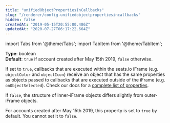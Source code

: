 ```yaml
---
title: "unifiedObjectPropertiesInCallbacks"
slug: "/renderer/config-unifiedobjectpropertiesincallbacks"
hidden: false
createdAt: "2019-05-15T20:55:00.486Z"
updatedAt: "2020-07-27T06:17:22.664Z"
---
```


import Tabs from '@theme/Tabs';
import TabItem from '@theme/TabItem';

**Type**: boolean  
**Default**: `true` if account created after May 15th 2019, `false` otherwise.  

If set to `true`, callbacks that are executed within the seats.io iFrame (e.g. `objectColor` and `objectIcon`) receive an object that has the same properties as objects passed to callbacks that are executed outside of the iFrame (e.g. `onObjectSelected`). Check our docs for a [complete list of properties](/docs/renderer-object-properties).

If `false`, the structure of inner-iFrame objects differs slightly from outer-iFrame objects.

For accounts created after May 15th 2019, this property is set to `true` by default. You cannot set it to `false`.
